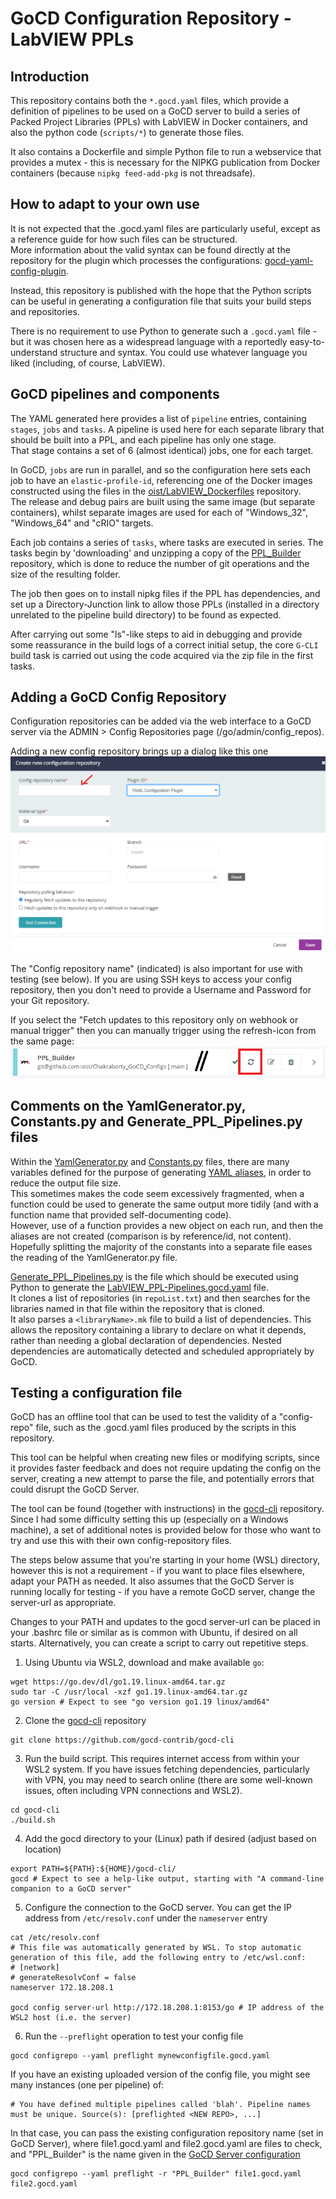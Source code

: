 # GoCD Configuration Repository - LabVIEW PPLs

## Introduction

This repository contains both the `*.gocd.yaml` files, which provide a
definition of pipelines to be used on a GoCD server to build a series
of Packed Project Libraries (PPLs) with LabVIEW in Docker containers,
and also the python code (`scripts/*`) to generate those files.

It also contains a Dockerfile and simple Python file to run a webservice
that provides a mutex - this is necessary for the NIPKG publication from
Docker containers (because `nipkg feed-add-pkg` is not threadsafe).

## How to adapt to your own use

It is not expected that the .gocd.yaml files are particularly useful,
except as a reference guide for how such files can be structured.\
More information about the valid syntax can be found directly at the
repository for the plugin which processes the configurations: 
[gocd-yaml-config-plugin](https://github.com/tomzo/gocd-yaml-config-plugin).

Instead, this repository is published with the hope that the Python
scripts can be useful in generating a configuration file that suits your
build steps and repositories.

There is no requirement to use Python to generate such a `.gocd.yaml` file - 
but it was chosen here as a widespread language with a reportedly easy-to-understand
structure and syntax. You could use whatever language you liked (including,
of course, LabVIEW).

## GoCD pipelines and components

The YAML generated here provides a list of `pipeline` entries, containing
`stages`, `jobs` and `tasks`. A pipeline is used here for each separate library
that should be built into a PPL, and each pipeline has only one stage.\
That stage contains a set of 6 (almost identical) jobs, one for each target.

In GoCD, `jobs` are run in parallel, and so the configuration here sets
each job to have an `elastic-profile-id`, referencing one of the Docker images
constructed using the files in the
[oist/LabVIEW_Dockerfiles](https://github.com/oist/LabVIEW_Dockerfiles) repository.\
The release and debug pairs are built using the same image (but separate containers),
whilst separate images are used for each of "Windows_32", "Windows_64" and "cRIO"
targets.

Each job contains a series of `tasks`, where tasks are executed in series.
The tasks begin by 'downloading' and unzipping a copy of the 
[PPL_Builder](https://github.com/oist/Chakraborty_PPL-Builder) repository,
which is done to reduce the number of git operations and the size of the
resulting folder.

The job then goes on to install nipkg files if the PPL has dependencies, and
set up a Directory-Junction link to allow those PPLs (installed in a directory
unrelated to the pipeline build directory) to be found as expected.

After carrying out some "ls"-like steps to aid in debugging and provide some
reassurance in the build logs of a correct initial setup, the core `G-CLI` build
task is carried out using the code acquired via the zip file in the first tasks.

## Adding a GoCD Config Repository

Configuration repositories can be added via the web interface to a GoCD server via the
ADMIN > Config Repositories page (/go/admin/config_repos).

Adding a new config repository brings up a dialog like this one
![](./readme-resources/gocd-configrepo-config-screenshot.png)

The "Config repository name" (indicated) is also important for use with testing (see below).
If you are using SSH keys to access your config repository, then you don't need
to provide a Username and Password for your Git repository.

If you select the "Fetch updates to this repository only on webhook or manual trigger"
then you can manually trigger using the refresh-icon from the same page:
<img src="./readme-resources/gocd-configrepo-refresh-screenshot.png" id="config-repo-name"/>

## Comments on the YamlGenerator.py, Constants.py and Generate_PPL_Pipelines.py files

Within the [YamlGenerator.py](./scripts/YamlGenerator.py) and [Constants.py](./scripts/Constants.py) files,
there are many variables defined for the purpose of generating
[YAML aliases](https://github.com/tomzo/gocd-yaml-config-plugin#yaml-aliases),
in order to reduce the output file size.\
This sometimes makes the code seem excessively fragmented, when a function
could be used to generate the same output more tidily (and with a function
name that provided self-documenting code).\
However, use of a function provides a new object on each run, and then the
aliases are not created (comparison is by reference/id, not content).\
Hopefully splitting the majority of the constants into a separate file eases
the reading of the YamlGenerator.py file.

[Generate_PPL_Pipelines.py](./scripts/Generate_PPL_Pipelines.py) is the file
which should be executed using Python to generate the
[LabVIEW_PPL-Pipelines.gocd.yaml](./LabVIEW_PPL-Pipelines.gocd.yaml) file.\
It clones a list of repositories (in `repoList.txt`) and then searches for
the libraries named in that file within the repository that is cloned.\
It also parses a `<libraryName>.mk` file to build a list of dependencies.
This allows the repository containing a library to declare on what it depends,
rather than needing a global declaration of dependencies. Nested dependencies
are automatically detected and scheduled appropriately by GoCD.

## Testing a configuration file

GoCD has an offline tool that can be used to test the validity of a "config-repo" file,
such as the .gocd.yaml files produced by the scripts in this repository.

This tool can be helpful when creating new files or modifying scripts, since it
provides faster feedback and does not require updating the config on the server,
creating a new attempt to parse the file, and potentially errors that could disrupt
the GoCD Server.

The tool can be found (together with instructions) in the
[gocd-cli](https://github.com/gocd-contrib/gocd-cli) repository.
Since I had some difficulty setting this up (especially on a Windows machine), a
set of additional notes is provided below for those who want to try and use this
with their own config-repository files.

The steps below assume that you're starting in your home (WSL) directory,
however this is not a requirement - if you want to place files elsewhere,
adapt your PATH as needed.
It also assumes that the GoCD Server is running locally for testing - if
you have a remote GoCD server, change the server-url as appropriate.

Changes to your PATH and updates to the gocd server-url can be placed in your
.bashrc file or similar as is common with Ubuntu, if desired on all starts.
Alternatively, you can create a script to carry out repetitive steps.

1. Using Ubuntu via WSL2, download and make available `go`:
```
wget https://go.dev/dl/go1.19.linux-amd64.tar.gz
sudo tar -C /usr/local -xzf go1.19.linux-amd64.tar.gz
go version # Expect to see "go version go1.19 linux/amd64"
```

2. Clone the [gocd-cli](https://github.com/gocd-contrib/gocd-cli) repository
```
git clone https://github.com/gocd-contrib/gocd-cli
```

3. Run the build script.
This requires internet access from within your WSL2 system.
If you have issues fetching dependencies, particularly with VPN, you may
need to search online (there are some well-known issues, often including VPN connections and WSL2).
```
cd gocd-cli
./build.sh
```

4. Add the gocd directory to your (Linux) path if desired (adjust based on location)
```
export PATH=${PATH}:${HOME}/gocd-cli/
gocd # Expect to see a help-like output, starting with "A command-line companion to a GoCD server"
```

5. Configure the connection to the GoCD server. You can get the IP 
address from `/etc/resolv.conf` under the `nameserver` entry
```
cat /etc/resolv.conf
# This file was automatically generated by WSL. To stop automatic generation of this file, add the following entry to /etc/wsl.conf:
# [network]
# generateResolvConf = false
nameserver 172.18.208.1

gocd config server-url http://172.18.208.1:8153/go # IP address of the WSL2 host (i.e. the server)
```
6. Run the `--preflight` operation to test your config file
```
gocd configrepo --yaml preflight mynewconfigfile.gocd.yaml
```

If you have an existing uploaded version of the config file, you might see
many instances (one per pipeline) of:
```
# You have defined multiple pipelines called 'blah'. Pipeline names must be unique. Source(s): [preflighted <NEW REPO>, ...]
```
In that case, you can pass the existing configuration repository name
(set in GoCD Server), where file1.gocd.yaml and file2.gocd.yaml are
files to check, and "PPL_Builder" is the name given in the [GoCD Server
configuration](#config-repo-name)
```
gocd configrepo --yaml preflight -r "PPL_Builder" file1.gocd.yaml file2.gocd.yaml
```
